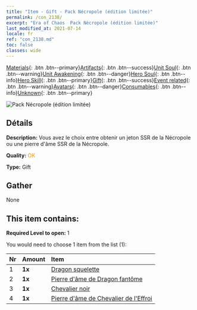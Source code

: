 ```yaml
---
title: "Item - Gift - Pack Nécropole (édition limitée)"
permalink: /con_2138/
excerpt: "Era of Chaos  Pack Nécropole (édition limitée)"
last_modified_at: 2021-07-14
locale: fr
ref: "con_2138.md"
toc: false
classes: wide
---
```

 [Materials](/ItemsFR/){: .btn .btn--primary}[Artifacts](/ItemsFR/Artifacts/){: .btn .btn--success}[Unit Soul](/ItemsFR/UnitSoul/){: .btn .btn--warning}[Unit Awakening](/ItemsFR/UnitAwakening/){: .btn .btn--danger}[Hero Soul](/ItemsFR/HeroSoul/){: .btn .btn--info}[Hero Skill](/ItemsFR/HeroSkill/){: .btn .btn--primary}[Gift](/ItemsFR/Gift/){: .btn .btn--success}[Event related](/ItemsFR/Events/){: .btn .btn--warning}[Avatars](/ItemsFR/Avatars/){: .btn .btn--danger}[Consumables](/ItemsFR/Consumables/){: .btn .btn--info}[Unknown](/ItemsFR/Unknown/){: .btn .btn--primary}

 ![Pack Nécropole (édition limitée)](/images/t/i_994003.png)

## Détails
 **Description:** Vous avez le choix entre obtenir un jeton SSR de la Nécropole ou une pierre d'âme SSR de la Nécropole.

 **Quality:** <span style="color: #FF8C00">OK</span>

 **Type:** Gift

## Gather

  None

## This item contains:

 **Required Level to open:** 1

 You would need to choose 1 item from the list (1):

  | Nr | Amount |     Item    |
  |:---|:-------|:------------|
  | 1 |  **1x** | [Dragon squelette](/ItemsFR/unt_214/) |  | 
  | 2 |  **1x** | [Pierre d'âme de Dragon fantôme](/ItemsFR/unt_303/) |  | 
  | 3 |  **1x** | [Chevalier noir](/ItemsFR/unt_213/) |  | 
  | 4 |  **1x** | [Pierre d'âme de Chevalier de l'Effroi](/ItemsFR/unt_302/) |  | 
